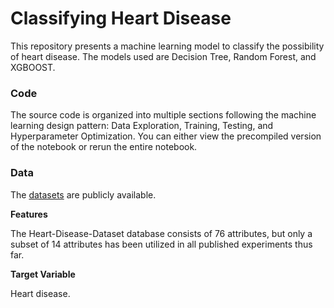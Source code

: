 # Classifying Heart Disease

This repository presents a machine learning model to classify the possibility of heart disease. The models used are Decision Tree, Random Forest, and XGBOOST.

### Code

The source code is organized into multiple sections following the machine learning design pattern: Data Exploration, Training, Testing, and Hyperparameter Optimization. You can either view the precompiled version of the notebook or rerun the entire notebook.

### Data

The [datasets](https://www.kaggle.com/datasets/ineubytes/heart-disease-dataset) are publicly available.

**Features**

The Heart-Disease-Dataset database consists of 76 attributes, but only a subset of 14 attributes has been utilized in all published experiments thus far.

**Target Variable**

Heart disease.

